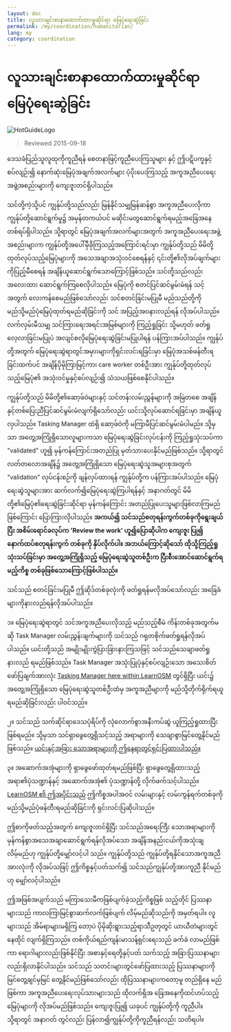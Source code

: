 ```yaml
---
layout: doc
title: လူသားချင်းစာနာထောက်ထားမှုဆိုင်ရာ မြေပုံရေးဆွဲခြင်း
permalink: /my/coordination/humanitarian/
lang: my
category: coordination
---
```


# လူသားချင်းစာနာထောက်ထားမှုဆိုင်ရာ မြေပုံရေးဆွဲခြင်း

![HotGuideLogo](/images/hot-logo.png)

> Reviewed 2015-09-18

ဒေသခံပြည်သူလူထုကိုကူညီရန် စေတနာဖြင့်ကူညီပေးကြသူများ နှင့် ဤပဋိပက္ခနှင့်စပ်လျဉ်း၍ နောက်ဆုံးမြေပုံအချက်အလက်များ ပံ့ပိုးပေးကြသည့် အကူအညီပေးရေးအဖွဲ့အစည်းများကို ကျေးဇူးတင်ရှိပါသည်။   

သင်တို့ကဲ့သို့ပင် ကျွန်ုပ်တို့သည်လည်း မြန်နိုင်သမျှမြန်ဆန်စွာ အကူအညီပေးလိုကာ ကျွန်ုပ်တို့ဆောင်ရွက်မှု၌ အမှန်တကယ်ပင် မဆိုင်းမတွဆောင်ရွက်ရမည့်အခြေအနေတစ်ရပ်ရှိပါသည်။ သို့ရာတွင် မြေပုံအချက်အလက်များအတွက် အကူအညီပေးရေးအဖွဲ့အစည်းများက ကျွန်ုပ်တို့အပေါ်မှီခိုကြသည့်အကြောင်းရင်းမှာ ကျွန်ုပ်တို့သည် မိမိတို့ထုတ်လုပ်သည့်မြေပုံများကို အသေအချာအသုံးဝင်စေရန်နှင့် ၎င်းတို့၏လိုအပ်ချက်များကိုပြည့်မီစေရန် အချိန်ယူဆောင်ရွက်သောကြောင့်ဖြစ်သည်။ သင်တို့သည်လည်း အလေးထား ဆောင်ရွက်ကြစေလိုပါသည်။ မြေပုံကို စတင်ပြင်ဆင်မွမ်းမံရန် သင့်အတွက် လေးကန်စေမည်ဖြစ်သော်လည်း သင်စတင်ခြင်းမပြုမီ မည်သည်တို့ကို မည်သို့မည်ပုံမြေပုံထုတ်ရမည်ဆိုခြင်းကို သင် အပြည့်အဝနားလည်ရန် လိုအပ်ပါသည်။ လက်လှမ်းမီသမျှ သင်ကြားရေးအရင်းအမြစ်များကို ကြည့်ရှုခြင်း သို့မဟုတ် ဖတ်ရှုလေ့လာခြင်းမပြုပဲ အလျင်စလိုမြေပုံရေးဆွဲခြင်းမပြုပါရန် ပန်ကြားအပ်ပါသည်။ ကျွန်ုပ်တို့အတွက် မြေပုံရေးဆွဲရာတွင်အမှားများကိုရှင်းလင်းရခြင်းမှာ မြေပုံအသစ်ဖန်တီးရခြင်းထက်ပင် အချိန်ပိုမိုကြာမြင့်ကာ၊ care worker တစ်ဦးအား ကျွန်ုပ်တို့ထုတ်လုပ်သည့်မြေပုံ၏ အသုံးဝင်မှုနှင့်စပ်လျဉ်း၍ သံသယဖြစ်စေနိုင်ပါသည်။  

ကျွန်ုပ်တို့သည် မိမိတို့၏ဆော့ဖ်ဝဲများနှင့် သင်တန်းလမ်းညွှန်များကို အမြဲတစေ အချိန်နှင့်တစ်ပြေးညီပြင်ဆင်မွမ်းမံလျက်ရှိသော်လည်း ယင်းသို့လုပ်ဆောင်ရခြင်းမှာ အချိန်ယူလှပါသည်။ Tasking Manager ထဲရှိ ဆော့ဖ်ဝဲကို မကြာမီပြင်ဆင်မွမ်းမံပါမည်။ သို့မှသာ အတွေ့အကြုံရှိသောလူများကသာ မြေပုံရေးဆွဲခြင်းလုပ်ငန်းကို ကြည့်ရှုသုံးသပ်ကာ "validated" ဟူ၍ မှန်ကန်ကြောင်းအတည်ပြု မှတ်သားပေးနိုင်မည်ဖြစ်သည်။ သို့ရာတွင် လတ်တလောအချိန်၌ အတွေ့အကြုံရှိသော မြေပုံရေးဆွဲသူအများစုအတွက် "validation" လုပ်ငန်းစဉ်ကို ချန်လှပ်ထားရန် ကျွန်ုပ်တို့က ပန်ကြားအပ်ပါသည်။ မြေပုံရေးဆွဲသူများအား ဆက်လက်၍မြေပုံရေးဆွဲကြပါရန်နှင့် အနာဂတ်တွင် မိမိတို့၏မြေပုံ၏ရေးဆွဲခြင်းဆိုင်ရာ မှန်ကန်ကြောင်း အတည်ပြုပေးသူများဖြစ်လာကြမည်ဖြစ်ကြောင်း ပြောကြားလိုပါသည်။ **အကယ်၍ သင်သည်စတုရန်းကွက်တစ်ခုကိုရွေးချယ်ပြီး အစိမ်းရောင်ခလုပ်က 'Review the work' ဟူ၍ပြောဆိုပါက ကျေးဇူး ပြု၍ နောက်ထပ်စတုရန်းကွက် တစ်ခုကို နှိပ်လိုက်ပါ။ အဘယ်ကြောင့်ဆိုသော် ထိုသို့ကြည့်ရှုသုံးသပ်ခြင်းမှာ အတွေ့အကြုံရှိသည့် မြေပုံရေးဆွဲသူတစ်ဦးက ပြီးစီးအောင်ဆောင်ရွက်ရမည့်ကိစ္စ တစ်ခုဖြစ်သောကြောင့်ဖြစ်ပါသည်။**   

သင်သည် စတင်ခြင်းမပြုမီ ဤဆိုဒ်တစ်ခုလုံးကို ဖတ်ရှုရန်မလိုအပ်သော်လည်း အခြေခံများကိုနားလည်ရန်လိုအပ်ပါသည်။   

၁။ မြေပုံရေးဆွဲရာတွင် သင်အကူအညီပေးလိုသည့် မည်သည့်စီမံ ကိန်းတစ်ခုအတွက်မဆို Task Manager လမ်းညွှန်းချက်များကို သင်သည် ဂရုတစိုက်ဖတ်ရှုရန်လိုအပ်ပါသည်။ ယင်းတို့သည် အမျိုးမျိုးကွဲပြားခြားနားကြသဖြင့် သင်သည်သေချာဖတ်ရှုနားလည် ရမည်ဖြစ်သည်။ Task Manager အသုံးပြုပုံနှင့်စပ်လျဉ်းသော အသေးစိတ်ဖော်ပြချက်အားလုံး [Tasking Manager here within LearnOSM](/my/coordination/tasking-manager/)  တွင်ရှိပြီး ယင်း၌ အတွေ့အကြုံရှိသော မြေပုံရေးဆွဲသူတစ်ဦးထံမှ အကူအညီများကို မည်သို့တိုက်ရိုက်ရယူရမည်ဆိုခြင်းလည်း ပါဝင်သည်။   

၂။ သင်သည် သက်ဆိုင်ရာဒေသပုံရိပ်ကို လုံလောက်စွာအနီးကပ်ဆွဲ ယူကြည့်ရှုထားပြီးဖြစ်ရမည်။ သို့မှသာ သင်ရှာဖွေတွေ့ရှိသင့်သည့် အရာများကို သေချာစွာမြင်တွေ့နိုင်မည်ဖြစ်သည်။  [ယင်းနှင့်အခြား သောအရာများကို ဤနေရာတွင်ရှင်းပြထားပါသည်။](/my/coordination/remote/)   

၃။ အဆောက်အအုံများကို ရှာဖွေဖော်ထုတ်ရမည်ဖြစ်ပြီး ရှာဖွေတွေ့ရှိထားသည့် အရာ၏ပုံသဏ္ဍာန်နှင့်  အဆောက်အအုံ၏ ပုံသဏ္ဍာန်တို့ လိုက်ဖက်သင့်ပါသည်။ [LearnOSM ၏ ဤအပိုင်းသည်](/my/coordination/remote-tracing/) ဤကိစ္စအပါအဝင် လမ်းများနှင့် လမ်းကွန်ရက်တစ်ခုကို မည်သို့မည်ပုံဖန်တီးရမည်ဆိုခြင်းကို ရှင်းလင်းပြဆိုပါသည်။   

ဤစာကိုဖတ်သည့်အတွက် ကျေးဇူးတင်ရှိပြီး သင်သည်အရေးကြီး သောအရာများကို မှန်ကန်စွာအသေအချာဆောင်ရွက်ရန်လိုအပ်သော အချိန်အနည်းငယ်ကိုအသုံးချလိမ့်မည်ဟု ကျွန်ုပ်တို့မျှော်လင့်ပါ သည်။ ကျွန်ုပ်တို့သည် ကျွန်ုပ်တို့ရနိုင်သောအကူအညီအားလုံးကို လိုအပ်သဖြင့် ဤကိစ္စနှင့်ပတ်သက်၍ သင်သည်ကျွန်ုပ်တို့အားကူညီ နိုင်မည်ဟု မျှော်လင့်ပါသည်။   

ဤအဖြစ်အပျက်သည် မကြာသေးမီကဖြစ်ပျက်ခဲ့သည့်ကိစ္စဖြစ် သည့်တိုင် ပြဿနာများသည် ကာလကြာမြင့်စွာဆက်လက်ဖြစ်ပျက် လိမ့်မည်ဆိုသည်ကို အမှတ်ရပါ။ လူများသည် အိမ်ရာများမရှိကြ တော့ပဲ ပိုမိုဆိုးရွားသည့်ရာသီဥတုတွင် ယာယီတဲများတွင် နေထိုင် လျက်ရှိကြသည်။ တစ်ကိုယ်ရည်ကျန်းမာသန့်ရှင်းရေးသည် ခက်ခဲ လာမည်ဖြစ်ကာ ရောဂါများလည်းဖြစ်နိုင်ပြီး အစာနှင့်ရေတို့နှင့်ပတ် သက်သည့် အခြားပြဿနာများလည်းရှိလာနိုင်ပါသည်။ သင်သည် သတင်းများတွင်ဖော်ပြထားသည့် ပြဿနာများကို မြင်တွေ့ချင်မှမြင် တွေ့နိုင်မည်ဖြစ်သော်လည်း ထိုပြဿနာများကတော့မူ တည်ရှိနေ မည်ဖြစ်ကာ အကူအညီပေးရေးလုပ်သားများသည် ထိုလက်ရှိအ ခြေအနေကိုထင်ဟပ်သည့် မြေပုံများကို လိုအပ်မည်ဖြစ်သည်။ ကျေးဇူးပြု၍ ယခုပင် ကျွန်ုပ်တို့ကို ကူညီပါ။ သို့ရာတွင် အနာဂတ် တွင်လည်း ပြန်လာ၍ကျွန်ုပ်တို့ကိုကူညီရန်လည်း သတိရပါ။  